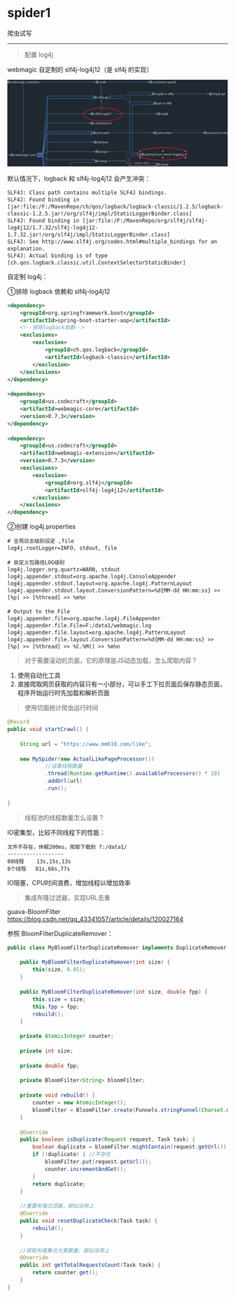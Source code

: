 # spider1

爬虫试写

---

> 配置 log4j



webmagic 自定制的 slf4j-log4j12（是 slf4j 的实现）

<img src="images/README.assets/image-20210831174447794.png" alt="image-20210831174447794" style="zoom:80%;" />



默认情况下，logback 和 slf4j-log4j12 会产生冲突：

```
SLF4J: Class path contains multiple SLF4J bindings.
SLF4J: Found binding in [jar:file:/F:/MavenRepo/ch/qos/logback/logback-classic/1.2.5/logback-classic-1.2.5.jar!/org/slf4j/impl/StaticLoggerBinder.class]
SLF4J: Found binding in [jar:file:/F:/MavenRepo/org/slf4j/slf4j-log4j12/1.7.32/slf4j-log4j12-1.7.32.jar!/org/slf4j/impl/StaticLoggerBinder.class]
SLF4J: See http://www.slf4j.org/codes.html#multiple_bindings for an explanation.
SLF4J: Actual binding is of type [ch.qos.logback.classic.util.ContextSelectorStaticBinder]
```



自定制 log4j：

①排除 logback 依赖和 slf4j-log4j12

```xml
<dependency>
	<groupId>org.springframework.boot</groupId>
	<artifactId>spring-boot-starter-aop</artifactId>
	<!--排除logback依赖-->
	<exclusions>
		<exclusion>
			<groupId>ch.qos.logback</groupId>
			<artifactId>logback-classic</artifactId>
		</exclusion>
	</exclusions>
</dependency>

<dependency>
	<groupId>us.codecraft</groupId>
	<artifactId>webmagic-core</artifactId>
	<version>0.7.3</version>
</dependency>

<dependency>
	<groupId>us.codecraft</groupId>
	<artifactId>webmagic-extension</artifactId>
	<version>0.7.3</version>
	<exclusions>
		<exclusion>
			<groupId>org.slf4j</groupId>
			<artifactId>slf4j-log4j12</artifactId>
		</exclusion>
	</exclusions>
</dependency>
```

②创建 log4j.properties

```properties
# 全局日志级别设定 ,file
log4j.rootLogger=INFO, stdout, file

# 自定义包路径LOG级别
log4j.logger.org.quartz=WARN, stdout
log4j.appender.stdout=org.apache.log4j.ConsoleAppender
log4j.appender.stdout.layout=org.apache.log4j.PatternLayout
log4j.appender.stdout.layout.ConversionPattern=%d{MM-dd HH:mm:ss} >> [%p] >> [%thread] >> %m%n

# Output to the File
log4j.appender.file=org.apache.log4j.FileAppender
log4j.appender.file.File=F:/data1/webmagic.log
log4j.appender.file.layout=org.apache.log4j.PatternLayout
log4j.appender.file.layout.ConversionPattern=%d{MM-dd HH:mm:ss} >> [%p] >> [%thread] >> %C.%M() >> %m%n
```



> 对于需要滚动的页面，它的原理是JS动态加载，怎么爬取内容？

1. 使用自动化工具
2. 直接爬取网页获取的内容只有一小部分，可以手工下拉页面后保存静态页面，程序开始运行时先加载和解析页面



> 使用切面统计爬虫运行时间

```java
@Record
public void startCrawl() {

    String url = "https://www.mm618.com/like";

    new MySpider(new ActualLikePageProcessor())
            //设置线程数量
            .thread(Runtime.getRuntime().availableProcessors() * 10)
            .addUrl(url)
            .run();

}
```



> 线程池的线程数量怎么设置？

IO密集型，比较不同线程下的性能：

```
文件不存在，休眠200ms，爬取下载到 f:/data1/
------------------
80线程    13s,15s,13s
8个线程   81s,68s,77s
```

IO阻塞，CPU时间浪费，增加线程以增加效率



> 集成布隆过滤器，实现URL去重

guava-BloomFilter https://blog.csdn.net/qq_43341057/article/details/120027164

参照 BloomFilterDuplicateRemover：

```java
public class MyBloomFilterDuplicateRemover implements DuplicateRemover {

    public MyBloomFilterDuplicateRemover(int size) {
        this(size, 0.01);
    }

    public MyBloomFilterDuplicateRemover(int size, double fpp) {
        this.size = size;
        this.fpp = fpp;
        rebuild();
    }

    private AtomicInteger counter;

    private int size;

    private double fpp;

    private BloomFilter<String> bloomFilter;

    private void rebuild() {
        counter = new AtomicInteger();
        bloomFilter = BloomFilter.create(Funnels.stringFunnel(Charset.defaultCharset()), size, fpp);
    }

    @Override
    public boolean isDuplicate(Request request, Task task) {
        boolean duplicate = bloomFilter.mightContain(request.getUrl());
        if (!duplicate) { //不存在
            bloomFilter.put(request.getUrl());
            counter.incrementAndGet();
        }
        return duplicate;
    }

    //重置布隆过滤器，貌似没用上
    @Override
    public void resetDuplicateCheck(Task task) {
        rebuild();
    }

    //获取布隆集合元素数量，貌似没用上
    @Override
    public int getTotalRequestsCount(Task task) {
        return counter.get();
    }
}
```













